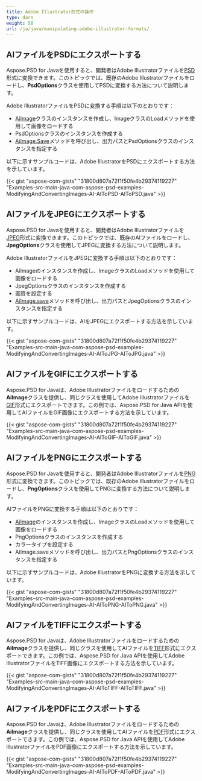 ```yaml
---
title: Adobe Illustrator形式の操作
type: docs
weight: 50
url: /ja/java/manipulating-adobe-illustrator-formats/
---
```


## **AIファイルをPSDにエクスポートする**
Aspose.PSD for Javaを使用すると、開発者はAdobe Illustratorファイルを[PSD](https://wiki.fileformat.com/image/psd/)形式に変換できます。このトピックでは、既存のAdobe Illustratorファイルをロードし、**PsdOptions**クラスを使用してPSDに変換する方法について説明します。

Adobe IllustratorファイルをPSDに変換する手順は以下のとおりです：

- [AiImage](https://reference.aspose.com/java/psd/com.aspose.psd.fileformats.ai/AiImage)クラスのインスタンスを作成し、ImageクラスのLoadメソッドを使用して画像をロードする
- PsdOptionsクラスのインスタンスを作成する
- [AiImage.Save](https://reference.aspose.com/java/psd/com.aspose.psd/Image#save--)メソッドを呼び出し、出力パスとPsdOptionsクラスのインスタンスを指定する

以下に示すサンプルコードは、Adobe IllustratorをPSDにエクスポートする方法を示しています。

{{< gist "aspose-com-gists" "31800d807a72f1f50fe4b29374119227" "Examples-src-main-java-com-aspose-psd-examples-ModifyingAndConvertingImages-AI-AIToPSD-AIToPSD.java" >}}

## **AIファイルをJPEGにエクスポートする**
Aspose.PSD for Javaを使用すると、開発者はAdobe Illustratorファイルを[JPEG](https://wiki.fileformat.com/image/jpeg/)形式に変換できます。このトピックでは、既存のAIファイルをロードし、**JpegOptions**クラスを使用してJPEGに変換する方法について説明します。

Adobe IllustratorファイルをJPEGに変換する手順は以下のとおりです：

- AiImageのインスタンスを作成し、ImageクラスのLoadメソッドを使用して画像をロードする
- JpegOptionsクラスのインスタンスを作成する
- 画質を設定する
- [AiImage.save](https://reference.aspose.com/java/psd/com.aspose.psd.fileformats.ai/AiImage)メソッドを呼び出し、出力パスとJpegOptionsクラスのインスタンスを指定する

以下に示すサンプルコードは、AIをJPEGにエクスポートする方法を示しています。

{{< gist "aspose-com-gists" "31800d807a72f1f50fe4b29374119227" "Examples-src-main-java-com-aspose-psd-examples-ModifyingAndConvertingImages-AI-AIToJPG-AIToJPG.java" >}}

## **AIファイルをGIFにエクスポートする**
Aspose.PSD for Javaは、Adobe Illustratorファイルをロードするための**AiImage**クラスを提供し、同じクラスを使用してAdobe Illustratorファイルを[GIF](https://wiki.fileformat.com/image/gif/)形式にエクスポートできます。この例では、Aspose.PSD for Java APIを使用してAIファイルをGIF画像にエクスポートする方法を示しています。

{{< gist "aspose-com-gists" "31800d807a72f1f50fe4b29374119227" "Examples-src-main-java-com-aspose-psd-examples-ModifyingAndConvertingImages-AI-AIToGIF-AIToGIF.java" >}}

## **AIファイルをPNGにエクスポートする**
Aspose.PSD for Javaを使用すると、開発者はAdobe Illustratorファイルを[PNG](https://wiki.fileformat.com/image/png/)形式に変換できます。このトピックでは、既存のAdobe Illustratorファイルをロードし、**PngOptions**クラスを使用してPNGに変換する方法について説明します。

AIファイルをPNGに変換する手順は以下のとおりです：

- [AiImage](https://reference.aspose.com/java/psd/com.aspose.psd.fileformats.ai/AiImage)のインスタンスを作成し、ImageクラスのLoadメソッドを使用して画像をロードする
- PngOptionsクラスのインスタンスを作成する
- カラータイプを設定する
- AiImage.saveメソッドを呼び出し、出力パスとPngOptionsクラスのインスタンスを指定する

以下に示すサンプルコードは、Adobe IllustratorをPNGに変換する方法を示しています。

{{< gist "aspose-com-gists" "31800d807a72f1f50fe4b29374119227" "Examples-src-main-java-com-aspose-psd-examples-ModifyingAndConvertingImages-AI-AIToPNG-AIToPNG.java" >}}

## **AIファイルをTIFFにエクスポートする**
Aspose.PSD for Javaは、Adobe Illustratorファイルをロードするための**AiImage**クラスを提供し、同じクラスを使用してAIファイルを[TIFF](https://wiki.fileformat.com/image/tiff)形式にエクスポートできます。この例では、Aspose.PSD for Java APIを使用してAdobe IllustratorファイルをTIFF画像にエクスポートする方法を示しています。

{{< gist "aspose-com-gists" "31800d807a72f1f50fe4b29374119227" "Examples-src-main-java-com-aspose-psd-examples-ModifyingAndConvertingImages-AI-AIToTIFF-AIToTIFF.java" >}}

## **AIファイルをPDFにエクスポートする**
Aspose.PSD for Javaは、Adobe Illustratorファイルをロードするための**AiImage**クラスを提供し、同じクラスを使用してAIファイルを[PDF](https://docs.fileformat.com/pdf/)形式にエクスポートできます。この例では、Aspose.PSD for Java APIを使用してAdobe IllustratorファイルをPDF画像にエクスポートする方法を示しています。

{{< gist "aspose-com-gists" "31800d807a72f1f50fe4b29374119227" "Examples-src-main-java-com-aspose-psd-examples-ModifyingAndConvertingImages-AI-AIToPDF-AIToPDF.java" >}}
